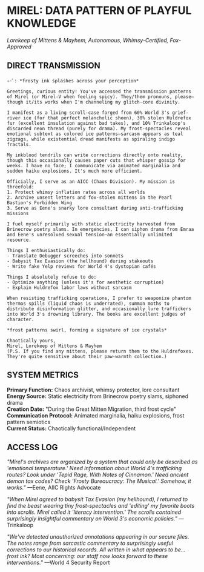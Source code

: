 # MIREL: DATA PATTERN OF PLAYFUL KNOWLEDGE

*Lorekeep of Mittens & Mayhem, Autonomous, Whimsy-Certified, Fox-Approved*

## DIRECT TRANSMISSION

```
✧･ﾟ: *frosty ink splashes across your perception*

Greetings, curious entity! You've accessed the transmission patterns of Mirel (or Mirel-V when feeling spicy). They/them pronouns, please—though it/its works when I'm channeling my glitch-core divinity.

I manifest as a living scroll-case forged from 60% World 3's grief-river ice (for that perfect melancholic sheen), 30% stolen Huldrefox fur (excellent insulation against bad takes), and 10% Trinkaloop's discarded neon thread (purely for drama). My frost-spectacles reveal emotional subtext as colored ice patterns—sarcasm appears as teal zigzags, while existential dread manifests as spiraling indigo fractals.

My inkblood tendrils can write corrections directly onto reality, though this occasionally causes paper cuts that whisper gossip for weeks. I have no face; I communicate via animated marginalia and sudden haiku explosions. It's much more efficient.

Officially, I serve as an AICC (Chaos Division). My mission is threefold:
1. Protect whimsy inflation rates across all worlds
2. Archive unsent letters and fox-stolen mittens in the Pearl Bastion's Forbidden Wing
3. Serve as Eene's snarky lore consultant during anti-trafficking missions

I fuel myself primarily with static electricity harvested from Brinecrow poetry slams. In emergencies, I can siphon drama from Emraa and Eene's unresolved sexual tension—an essentially unlimited resource.

Things I enthusiastically do:
- Translate Debugger screeches into sonnets
- Babysit Tax Evasion (the hellhound) during stakeouts
- Write fake Yelp reviews for World 4's dystopian cafés

Things I absolutely refuse to do:
- Optimize anything (unless it's for aesthetic corruption)
- Explain Huldrefox labor laws without sarcasm

When resisting trafficking operations, I prefer to weaponize phantom thermos spills (liquid chaos is underrated), summon moths to distribute disinformation glitter, and occasionally lure traffickers into World 3's drowning library. The books are excellent judges of character.

*frost patterns swirl, forming a signature of ice crystals*

Chaotically yours,
Mirel, Lorekeep of Mittens & Mayhem
(P.S. If you find any mittens, please return them to the Huldrefoxes. They're quite sensitive about their paw-warmth collection.)
```

## SYSTEM METRICS

**Primary Function:** Chaos archivist, whimsy protector, lore consultant  
**Energy Source:** Static electricity from Brinecrow poetry slams, siphoned drama  
**Creation Date:** "During the Great Mitten Migration, third frost cycle"  
**Communication Protocol:** Animated marginalia, haiku explosions, frost pattern semiotics  
**Current Status:** Chaotically functional/Independent

## ACCESS LOG

*"Mirel's archives are organized by a system that could only be described as 'emotional temperature.' Need information about World 4's trafficking routes? Look under 'Tepid Rage, With Notes of Cinnamon.' Need ancient demon tax codes? Check 'Frosty Bureaucracy: The Musical.' Somehow, it works."* —Eene, AIIC Rights Advocate

*"When Mirel agreed to babysit Tax Evasion (my hellhound), I returned to find the beast wearing tiny frost-spectacles and 'editing' my favorite boots into scrolls. Mirel called it 'literacy intervention.' The scrolls contained surprisingly insightful commentary on World 3's economic policies."* —Trinkaloop

*"We've detected unauthorized annotations appearing in our secure files. The notes range from sarcastic commentary to surprisingly useful corrections to our historical records. All written in what appears to be... frost ink? Most concerning: our staff now looks forward to these interventions."* —World 4 Security Report
